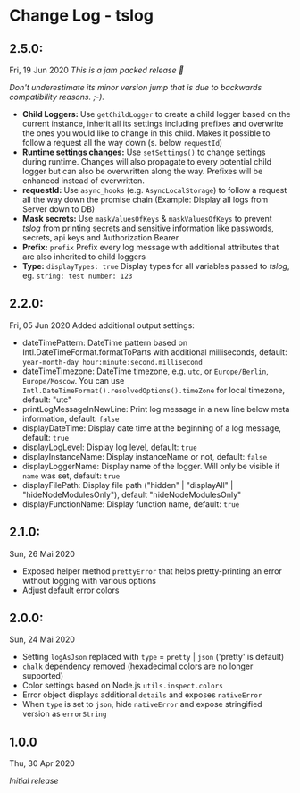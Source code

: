 # Change Log - tslog

## 2.5.0: 
Fri, 19 Jun 2020
*This is a jam packed release 🎉*

_Don't underestimate its minor version jump that is due to backwards compatibility reasons. ;-)._

* **Child Loggers:** Use `getChildLogger` to create a child logger based on the current instance, inherit all its settings including prefixes and overwrite the ones you would like to change in this child. Makes it possible to follow a request all the way down (s. below `requestId`) 
* **Runtime settings changes:** Use `setSettings()` to change settings during runtime. Changes will also propagate to every potential child logger but can also be overwritten along the way. Prefixes will be enhanced instead of overwritten. 
* **requestId:** Use `async_hooks` (e.g. `AsyncLocalStorage`) to follow a request all the way down the promise chain (Example: Display all logs from Server down to DB)
* **Mask secrets:** Use  `maskValuesOfKeys` & `maskValuesOfKeys` to prevent _tslog_ from printing secrets and sensitive information like passwords, secrets, api keys and Authorization Bearer
* **Prefix:** `prefix` Prefix every log message with additional attributes that are also inherited to child loggers
* **Type:** `displayTypes: true` Display types for all variables passed to _tslog_, eg. `string: test number: 123`

## 2.2.0: 
Fri, 05 Jun 2020
Added additional output settings: 
* dateTimePattern: DateTime pattern based on Intl.DateTimeFormat.formatToParts with additional milliseconds, default: `year-month-day hour:minute:second.millisecond`
* dateTimeTimezone: DateTime timezone, e.g. `utc`, or `Europe/Berlin`, `Europe/Moscow`. You can use `Intl.DateTimeFormat().resolvedOptions().timeZone` for local timezone, default: "utc"
* printLogMessageInNewLine: Print log message in a new line below meta information, default: `false`
* displayDateTime: Display date time at the beginning of a log message, default: `true`
* displayLogLevel: Display log level, default: `true`
* displayInstanceName: Display instanceName or not, default: `false`
* displayLoggerName: Display name of the logger. Will only be visible if `name` was set, default: `true`
* displayFilePath: Display file path ("hidden" | "displayAll" | "hideNodeModulesOnly"), default "hideNodeModulesOnly"
* displayFunctionName: Display function name, default: `true`

## 2.1.0: 
Sun, 26 Mai 2020
- Exposed helper method `prettyError` that helps pretty-printing an error without logging with various options 
- Adjust default error colors

## 2.0.0: 
Sun, 24 Mai 2020
- Setting `logAsJson` replaced with `type` = `pretty` | `json` ('pretty' is default)
- `chalk` dependency removed (hexadecimal colors are no longer supported)
- Color settings based on Node.js `utils.inspect.colors` 
- Error object displays additional `details` and exposes `nativeError`
- When `type` is set to `json`, hide `nativeError` and expose stringified version as `errorString`

## 1.0.0
Thu, 30 Apr 2020

*Initial release*

